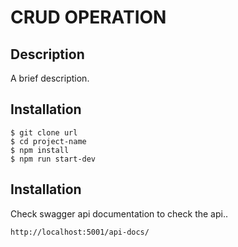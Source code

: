 # CRUD OPERATION

## Description
A brief description.


## Installation


```
$ git clone url
$ cd project-name
$ npm install
$ npm run start-dev
```

## Installation
 Check swagger api documentation to check the api..<br>
```
http://localhost:5001/api-docs/
```